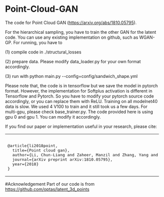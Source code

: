 # Point-Cloud-GAN
The code for Point Cloud GAN (https://arxiv.org/abs/1810.05795). 

For the hierarchical sampling, you have to train the other GAN for the latent code. You can use any existing implementation on github, such as WGAN-GP. 
For running, you have to 

(1) compile code in ./structural_losses

(2) prepare data. Please modify data_loader.py for your own format accordingly. 

(3) run with python main.py --config=config/sandwich_shape.yml

Please note that, the code is in tensorflow but we save the model in pytorch format. However, the implementation for Softplus activation is different in Tensorflow and Pytorch. So you have to modify your pytorch source code accordingly, or you can replace them with ReLU.  Training on all modelnet40 data is slow. We used 4 V100 to train  and it still took us a few days. For multi-gpu, please check base_trainer.py. The code provided here is using gpu 0 and gpu 1. You can modify it accordingly. 


If you find our paper or implementation useful in your research, please cite:

<table border="0" cellspacing="15" cellpadding="0">
<tbody>
<tr>
<td>
<pre>			
@article{li2018point,
  title={Point cloud gan},
  author={Li, Chun-Liang and Zaheer, Manzil and Zhang, Yang and Poczos, Barnabas and Salakhutdinov, Ruslan},
  journal={arXiv preprint arXiv:1810.05795},
  year={2018}
}
</pre>
</tbody>
</table>

#Acknowledgement
Part of our code is from https://github.com/optas/latent_3d_points
